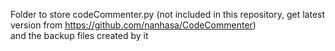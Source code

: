 Folder to store codeCommenter.py (not included in this repository, get latest version from https://github.com/nanhasa/CodeCommenter)    
and the backup files created by it